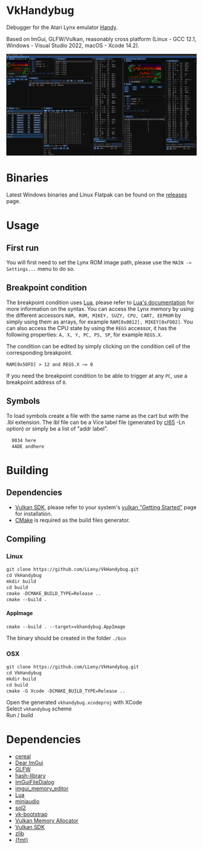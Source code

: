 # VkHandybug

Debugger for the Atari Lynx emulator [Handy](https://handy.sourceforge.net/).

Based on ImGui, GLFW/Vulkan, reasonably cross platform (Linux - GCC 12.1, Windows - Visual Studio 2022, macOS - Xcode 14.2).

![](/assets/screen1.jpg)

# Binaries
Latest Windows binaries and Linux Flatpak can be found on the [releases](https://github.com/LLeny/VkHandybug/releases) page.

# Usage
## First run
You will first need to set the Lynx ROM image path, please use the ```MAIN -> Settings...``` menu to do so.

## Breakpoint condition
The breakpoint condition uses [Lua](https://www.lua.org/), please refer to [Lua's documentation](https://www.lua.org/docs.html) for more information on the syntax.
You can access the Lynx memory by using the different accessors ```RAM, ROM, MIKEY, SUZY, CPU, CART, EEPROM``` by simply using them as arrays, for example ```RAM[0x0012], MIKEY[0xFD02]```.
You can also access the CPU state by using the ```REGS``` accessor, it has the following properties: ```A, X, Y, PC, PS, SP```, for example ```REGS.X```. 

The condition can be edited by simply clicking on the condition cell of the corresponding breakpoint.
```
RAM[0x50FD] > 12 and REGS.X ~= 0
```

If you need the breakpoint condition to be able to trigger at any ```PC```, use a breakpoint address of ```0```.

## Symbols
To load symbols create a file with the same name as the cart but with the .lbl extension.
The *lbl* file can be a Vice label file (generated by [cl65](https://cc65.github.io/doc/cl65.html) -Ln option) or simply be a list of "addr label".

```
  0034 here
  4ADE andhere
```

# Building
## Dependencies

- [Vulkan SDK](https://www.lunarg.com/vulkan-sdk/), please refer to your system's [vulkan "Getting Started"](https://www.lunarg.com/vulkan-sdk/) page for installation.
- [CMake](https://cmake.org/) is required as the build files generator.

## Compiling
### Linux
```
git clone https://github.com/LLeny/VkHandybug.git
cd VkHandybug
mkdir build
cd build
cmake -DCMAKE_BUILD_TYPE=Release ..
cmake --build .
```

#### AppImage
```
cmake --build . --target=vkhandybug.AppImage
```

The binary should be created in the folder ```./bin```   

### OSX
```
git clone https://github.com/LLeny/VkHandybug.git
cd VkHandybug
mkdir build
cd build
cmake -G Xcode -DCMAKE_BUILD_TYPE=Release ..
```
Open the generated ```vkhandybug.xcodeproj``` with XCode   
Select ```vkhandybug``` scheme  
Run / build   

# Dependencies
- [cereal](https://uscilab.github.io/cereal/)
- [Dear ImGui](https://github.com/ocornut/imgui)
- [GLFW](https://www.glfw.org/)
- [hash-library](https://create.stephan-brumme.com/hash-library/)
- [ImGuiFileDialog](https://github.com/aiekick/ImGuiFileDialog)
- [imgui_memory_editor](https://github.com/ocornut/imgui_club)
- [Lua](https://www.lua.org/)
- [miniaudio](https://miniaud.io/)
- [sol2](https://github.com/ThePhD/sol2)
- [vk-bootstrap](https://github.com/charles-lunarg/vk-bootstrap)
- [Vulkan Memory Allocator](https://gpuopen.com/vulkan-memory-allocator/)
- [Vulkan SDK](https://www.lunarg.com/vulkan-sdk/)
- [zlib](https://github.com/madler/zlib)
- [{fmt}](https://fmt.dev/latest/index.html)
